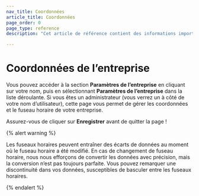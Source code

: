 ```yaml
---
nav_title: Coordonnées
article_title: Coordonnées
page_order: 0
page_type: reference
description: "Cet article de référence contient des informations importantes pour les administrateurs sur la gestion des coordonnées et du fuseau horaire de votre entreprise à Braze."

---
```


# Coordonnées de l’entreprise

<style>
.fa-crown {
  color: gold;
}
</style>

Vous pouvez accéder à la section **Paramètres de l’entreprise** en cliquant sur votre nom, puis en sélectionnant **Paramètres de l’entreprise** dans la liste déroulante. Si vous êtes un administrateur (vous verrez un <i class="fas  fa-crown" aria-label="crown icon"></i> à côté de votre nom d’utilisateur), cette page vous permet de gérer les coordonnées et le fuseau horaire de votre entreprise.

Assurez-vous de cliquer sur **Enregistrer** avant de quitter la page !

{% alert warning %}

Les fuseaux horaires peuvent entraîner des écarts de données au moment où le fuseau horaire a été modifié. En cas de changement de fuseau horaire, nous nous efforçons de convertir les données avec précision, mais la conversion n’est pas toujours parfaite. Vous pouvez remarquer une discontinuité dans vos données, susceptibles de basculer entre les fuseaux horaires.

{% endalert %}
